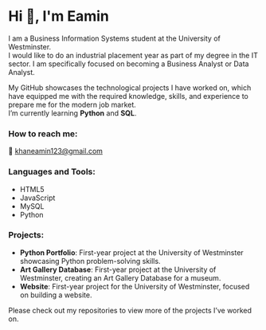 # Hi 👋, I'm Eamin

I am a Business Information Systems student at the University of Westminster.  
I would like to do an industrial placement year as part of my degree in the IT sector. I am specifically focused on becoming a Business Analyst or Data Analyst.

My GitHub showcases the technological projects I have worked on, which have equipped me with the required knowledge, skills, and experience to prepare me for the modern job market.  
I’m currently learning **Python** and **SQL**.

### How to reach me:  
📧 khaneamin123@gmail.com

### Languages and Tools:
- HTML5
- JavaScript
- MySQL
- Python

### Projects:
- **Python Portfolio**: First-year project at the University of Westminster showcasing Python problem-solving skills.
- **Art Gallery Database**: First-year project at the University of Westminster, creating an Art Gallery Database for a museum.
- **Website**: First-year project for the University of Westminster, focused on building a website.

Please check out my repositories to view more of the projects I’ve worked on.
